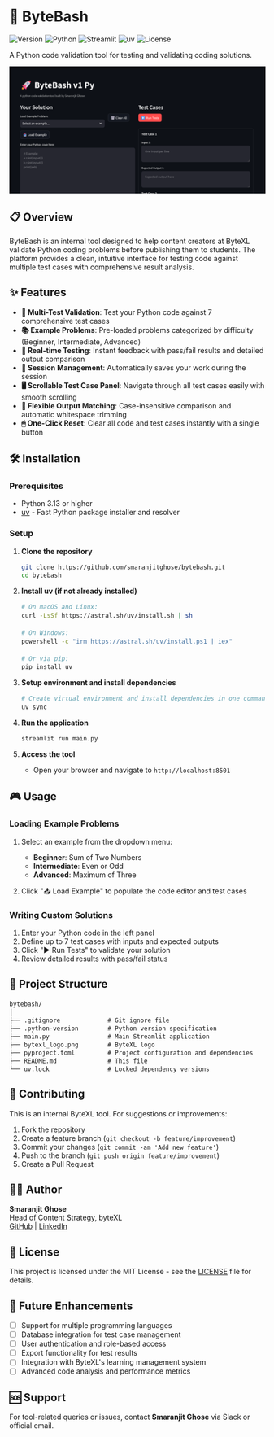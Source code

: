 # 🚀 ByteBash

![Version](https://img.shields.io/badge/version-1.0-blue)
![Python](https://img.shields.io/badge/Python-3.13+-blue.svg)
![Streamlit](https://img.shields.io/badge/Streamlit-1.28+-red.svg)
![uv](https://img.shields.io/badge/uv-package%20manager-purple.svg)
![License](https://img.shields.io/badge/License-MIT-green.svg)

A Python code validation tool for testing and validating coding solutions.

![Tool Snapshot](./assets/docs/v1.png)

## 📋 Overview

ByteBash is an internal tool designed to help content creators at ByteXL validate Python coding problems before publishing them to students. The platform provides a clean, intuitive interface for testing code against multiple test cases with comprehensive result analysis.

## ✨ Features

- **🎯 Multi-Test Validation**: Test your Python code against 7 comprehensive test cases
- **📚 Example Problems**: Pre-loaded problems categorized by difficulty (Beginner, Intermediate, Advanced)
- **🔄 Real-time Testing**: Instant feedback with pass/fail results and detailed output comparison
- **💾 Session Management**: Automatically saves your work during the session
- **🖥 Scrollable Test Case Panel**: Navigate through all test cases easily with smooth scrolling
- **📝 Flexible Output Matching**: Case-insensitive comparison and automatic whitespace trimming
- **🖱 One-Click Reset**: Clear all code and test cases instantly with a single button

## 🛠️ Installation

### Prerequisites

- Python 3.13 or higher
- [uv](https://docs.astral.sh/uv/) - Fast Python package installer and resolver

### Setup

1. **Clone the repository**
   ```bash
   git clone https://github.com/smaranjitghose/bytebash.git
   cd bytebash
   ```

2. **Install uv (if not already installed)**
   ```bash
   # On macOS and Linux:
   curl -LsSf https://astral.sh/uv/install.sh | sh
   
   # On Windows:
   powershell -c "irm https://astral.sh/uv/install.ps1 | iex"
   
   # Or via pip:
   pip install uv
   ```

3. **Setup environment and install dependencies**
   ```bash
   # Create virtual environment and install dependencies in one command
   uv sync
   ```

4. **Run the application**
   ```bash
   streamlit run main.py
   ```

5. **Access the tool**
   - Open your browser and navigate to `http://localhost:8501`

## 🎮 Usage

### Loading Example Problems

1. Select an example from the dropdown menu:
   - **Beginner**: Sum of Two Numbers
   - **Intermediate**: Even or Odd
   - **Advanced**: Maximum of Three

2. Click "📥 Load Example" to populate the code editor and test cases

### Writing Custom Solutions

1. Enter your Python code in the left panel
2. Define up to 7 test cases with inputs and expected outputs
3. Click "▶️ Run Tests" to validate your solution
4. Review detailed results with pass/fail status

## 📁 Project Structure

```
bytebash/
│
├── .gitignore             # Git ignore file
├── .python-version        # Python version specification
├── main.py                # Main Streamlit application
├── bytexl_logo.png        # ByteXL logo
├── pyproject.toml         # Project configuration and dependencies
├── README.md              # This file
└── uv.lock                # Locked dependency versions
```

## 🤝 Contributing

This is an internal ByteXL tool. For suggestions or improvements:

1. Fork the repository
2. Create a feature branch (`git checkout -b feature/improvement`)
3. Commit your changes (`git commit -am 'Add new feature'`)
4. Push to the branch (`git push origin feature/improvement`)
5. Create a Pull Request

## 👨‍💻 Author

**Smaranjit Ghose**  
Head of Content Strategy, byteXL  
[GitHub](https://github.com/smaranjitghose) | [LinkedIn](https://www.linkedin.com/in/smaranjitghose/)

## 📄 License

This project is licensed under the MIT License - see the [LICENSE](LICENSE) file for details.

## 🚀 Future Enhancements

- [ ] Support for multiple programming languages
- [ ] Database integration for test case management
- [ ] User authentication and role-based access
- [ ] Export functionality for test results
- [ ] Integration with ByteXL's learning management system
- [ ] Advanced code analysis and performance metrics

## 🆘 Support

For tool-related queries or issues, contact **Smaranjit Ghose** via Slack or official email.